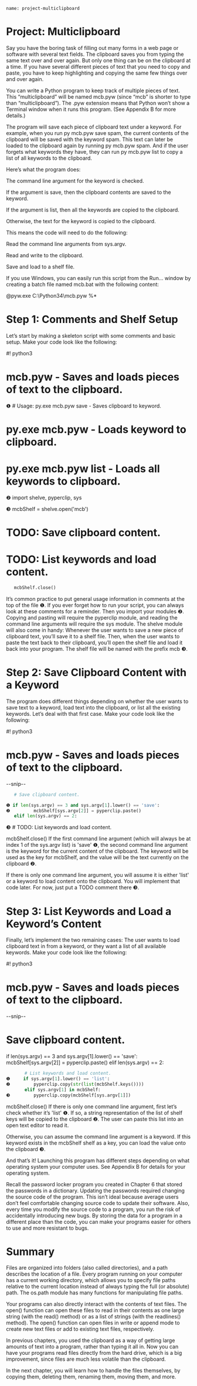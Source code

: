 ```ngMeta
name: project-multiclipboard
```
# Project: Multiclipboard
Say you have the boring task of filling out many forms in a web page or software with several text fields. The clipboard saves you from typing the same text over and over again. But only one thing can be on the clipboard at a time. If you have several different pieces of text that you need to copy and paste, you have to keep highlighting and copying the same few things over and over again.

You can write a Python program to keep track of multiple pieces of text. This “multiclipboard” will be named mcb.pyw (since “mcb” is shorter to type than “multiclipboard”). The .pyw extension means that Python won’t show a Terminal window when it runs this program. (See Appendix B for more details.)

The program will save each piece of clipboard text under a keyword. For example, when you run py mcb.pyw save spam, the current contents of the clipboard will be saved with the keyword spam. This text can later be loaded to the clipboard again by running py mcb.pyw spam. And if the user forgets what keywords they have, they can run py mcb.pyw list to copy a list of all keywords to the clipboard.

Here’s what the program does:

The command line argument for the keyword is checked.

If the argument is save, then the clipboard contents are saved to the keyword.

If the argument is list, then all the keywords are copied to the clipboard.

Otherwise, the text for the keyword is copied to the clipboard.

This means the code will need to do the following:

Read the command line arguments from sys.argv.

Read and write to the clipboard.

Save and load to a shelf file.

If you use Windows, you can easily run this script from the Run... window by creating a batch file named mcb.bat with the following content:


@pyw.exe C:\Python34\mcb.pyw %*
# Step 1: Comments and Shelf Setup
Let’s start by making a skeleton script with some comments and basic setup. Make your code look like the following:


   #! python3
   # mcb.pyw - Saves and loads pieces of text to the clipboard.
❶ # Usage: py.exe mcb.pyw save <keyword> - Saves clipboard to keyword.
   #        py.exe mcb.pyw <keyword> - Loads keyword to clipboard.
   #        py.exe mcb.pyw list - Loads all keywords to clipboard.

❷ import shelve, pyperclip, sys

❸ mcbShelf = shelve.open('mcb')

   # TODO: Save clipboard content.

   # TODO: List keywords and load content.
```python
   mcbShelf.close()
```
It’s common practice to put general usage information in comments at the top of the file ❶. If you ever forget how to run your script, you can always look at these comments for a reminder. Then you import your modules ❷. Copying and pasting will require the pyperclip module, and reading the command line arguments will require the sys module. The shelve module will also come in handy: Whenever the user wants to save a new piece of clipboard text, you’ll save it to a shelf file. Then, when the user wants to paste the text back to their clipboard, you’ll open the shelf file and load it back into your program. The shelf file will be named with the prefix mcb ❸.

# Step 2: Save Clipboard Content with a Keyword
The program does different things depending on whether the user wants to save text to a keyword, load text into the clipboard, or list all the existing keywords. Let’s deal with that first case. Make your code look like the following:


   #! python3
   # mcb.pyw - Saves and loads pieces of text to the clipboard.
   --snip--
```python
   # Save clipboard content.

❶ if len(sys.argv) == 3 and sys.argv[1].lower() == 'save':
❷         mcbShelf[sys.argv[2]] = pyperclip.paste()
   elif len(sys.argv) == 2:
```
❸    # TODO: List keywords and load content.

   mcbShelf.close()
If the first command line argument (which will always be at index 1 of the sys.argv list) is 'save' ❶, the second command line argument is the keyword for the current content of the clipboard. The keyword will be used as the key for mcbShelf, and the value will be the text currently on the clipboard ❷.

If there is only one command line argument, you will assume it is either 'list' or a keyword to load content onto the clipboard. You will implement that code later. For now, just put a TODO comment there ❸.

# Step 3: List Keywords and Load a Keyword’s Content
Finally, let’s implement the two remaining cases: The user wants to load clipboard text in from a keyword, or they want a list of all available keywords. Make your code look like the following:


   #! python3
   # mcb.pyw - Saves and loads pieces of text to the clipboard.
   --snip--

   # Save clipboard content.
   if len(sys.argv) == 3 and sys.argv[1].lower() == 'save':
           mcbShelf[sys.argv[2]] = pyperclip.paste()
   elif len(sys.argv) == 2:
```python
       # List keywords and load content.
❶     if sys.argv[1].lower() == 'list':
❷         pyperclip.copy(str(list(mcbShelf.keys())))
       elif sys.argv[1] in mcbShelf:
❸         pyperclip.copy(mcbShelf[sys.argv[1]])
```
   mcbShelf.close()
If there is only one command line argument, first let’s check whether it’s 'list' ❶. If so, a string representation of the list of shelf keys will be copied to the clipboard ❷. The user can paste this list into an open text editor to read it.

Otherwise, you can assume the command line argument is a keyword. If this keyword exists in the mcbShelf shelf as a key, you can load the value onto the clipboard ❸.

And that’s it! Launching this program has different steps depending on what operating system your computer uses. See Appendix B for details for your operating system.

Recall the password locker program you created in Chapter 6 that stored the passwords in a dictionary. Updating the passwords required changing the source code of the program. This isn’t ideal because average users don’t feel comfortable changing source code to update their software. Also, every time you modify the source code to a program, you run the risk of accidentally introducing new bugs. By storing the data for a program in a different place than the code, you can make your programs easier for others to use and more resistant to bugs.

# Summary
Files are organized into folders (also called directories), and a path describes the location of a file. Every program running on your computer has a current working directory, which allows you to specify file paths relative to the current location instead of always typing the full (or absolute) path. The os.path module has many functions for manipulating file paths.

Your programs can also directly interact with the contents of text files. The open() function can open these files to read in their contents as one large string (with the read() method) or as a list of strings (with the readlines() method). The open() function can open files in write or append mode to create new text files or add to existing text files, respectively.

In previous chapters, you used the clipboard as a way of getting large amounts of text into a program, rather than typing it all in. Now you can have your programs read files directly from the hard drive, which is a big improvement, since files are much less volatile than the clipboard.

In the next chapter, you will learn how to handle the files themselves, by copying them, deleting them, renaming them, moving them, and more.